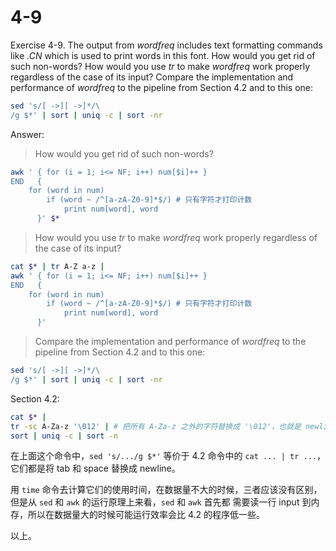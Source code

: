 # 4-9

Exercise 4-9. The output from *wordfreq* includes text formatting commands like *.CN* which 
is used to print words in this font. How would you get rid of such non-words? How would you use 
*tr* to make *wordfreq* work properly regardless of the case of its input? Compare the implementation 
and performance of *wordfreq* to the pipeline from Section 4.2 and to this one:
```sh
sed 's/[ ->][ ->]*/\
/g $*' | sort | uniq -c | sort -nr
```

Answer:
> How would you get rid of such non-words?

```sh
awk ' { for (i = 1; i<= NF; i++) num[$i]++ }
END   { 
    for (word in num)
        if (word ~ /^[a-zA-Z0-9]*$/) # 只有字符才打印计数
            print num[word], word
      }' $*
```

> How would you use *tr* to make *wordfreq* work properly regardless of the case of its input?

```sh
cat $* | tr A-Z a-z |
awk ' { for (i = 1; i<= NF; i++) num[$i]++ }
END   { 
    for (word in num)
        if (word ~ /^[a-zA-Z0-9]*$/) # 只有字符才打印计数
            print num[word], word
      }'
```

> Compare the implementation and performance of *wordfreq* to the pipeline from Section 4.2 and to this one:
```sh
sed 's/[ ->][ ->]*/\
/g $*' | sort | uniq -c | sort -nr
```

Section 4.2:
```sh
cat $* |
tr -sc A-Za-z '\012' | # 把所有 A-Za-z 之外的字符替换成 '\012'，也就是 newline 的八进制的 ascii 码值
sort | uniq -c | sort -n
```

在上面这个命令中，`sed 's/.../g $*'` 等价于 4.2 命令中的 `cat ... | tr ...`，它们都是将 tab 和 space 替换成 newline。

用 `time` 命令去计算它们的使用时间，在数据量不大的时候，三者应该没有区别，但是从 `sed` 和 `awk` 的运行原理上来看，`sed` 和 `awk` 首先都
需要读一行 input 到内存，所以在数据量大的时候可能运行效率会比 4.2 的程序低一些。

以上。
